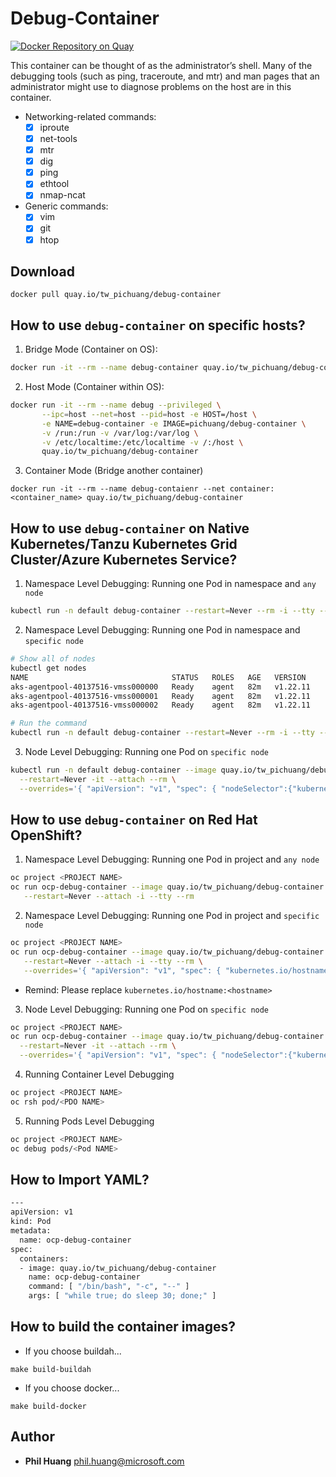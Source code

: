# Debug-Container

[![Docker Repository on Quay](https://quay.io/repository/tw_pichuang/debug-container/status "Docker Repository on Quay")](https://quay.io/repository/tw_pichuang/debug-container)

This container can be thought of as the administrator’s shell. Many of the debugging tools (such as ping, traceroute, and mtr) and man pages that an administrator might use to diagnose problems on the host are in this container.

- Networking-related commands:
  - [x] iproute
  - [x] net-tools
  - [x] mtr
  - [x] dig
  - [x] ping
  - [x] ethtool
  - [x] nmap-ncat
- Generic commands:
  - [x] vim
  - [x] git
  - [x] htop

## Download
```
docker pull quay.io/tw_pichuang/debug-container
```

## How to use `debug-container` on specific hosts?

1. Bridge Mode (Container on OS):
```bash
docker run -it --rm --name debug-container quay.io/tw_pichuang/debug-container
```

2. Host Mode (Container within OS):
```bash
docker run -it --rm --name debug --privileged \
       --ipc=host --net=host --pid=host -e HOST=/host \
       -e NAME=debug-container -e IMAGE=pichuang/debug-container \
       -v /run:/run -v /var/log:/var/log \
       -v /etc/localtime:/etc/localtime -v /:/host \
       quay.io/tw_pichuang/debug-container
```

3. Container Mode (Bridge another container)
```
docker run -it --rm --name debug-contaienr --net container:<container_name> quay.io/tw_pichuang/debug-container
```

## How to use `debug-container` on Native Kubernetes/Tanzu Kubernetes Grid Cluster/Azure Kubernetes Service?

1. Namespace Level Debugging: Running one Pod in namespace and `any node`
```bash
kubectl run -n default debug-container --restart=Never --rm -i --tty --image quay.io/tw_pichuang/debug-container -- /bin/bash
```

2. Namespace Level Debugging: Running one Pod in namespace and `specific node`
```bash
# Show all of nodes
kubectl get nodes
NAME                                STATUS   ROLES   AGE   VERSION
aks-agentpool-40137516-vmss000000   Ready    agent   82m   v1.22.11
aks-agentpool-40137516-vmss000001   Ready    agent   82m   v1.22.11
aks-agentpool-40137516-vmss000002   Ready    agent   82m   v1.22.11

# Run the command
kubectl run -n default debug-container --restart=Never --rm -i --tty --overrides='{ "apiVersion": "v1", "spec": {"kubernetes.io/hostname":"aks-agentpool-40137516-vmss000002"}}' --image quay.io/tw_pichuang/debug-container -- /bin/bash
```

3. Node Level Debugging: Running one Pod on `specific node`
```bash
kubectl run -n default debug-container --image quay.io/tw_pichuang/debug-container \
  --restart=Never -it --attach --rm \
  --overrides='{ "apiVersion": "v1", "spec": { "nodeSelector":{"kubernetes.io/hostname":"aks-agentpool-40137516-vmss000002"}, "hostNetwork": true}}' -- /bin/bash
```


## How to use `debug-container` on Red Hat OpenShift?

1. Namespace Level Debugging: Running one Pod in project and `any node`
```bash
oc project <PROJECT NAME>
oc run ocp-debug-container --image quay.io/tw_pichuang/debug-container \
   --restart=Never --attach -i --tty --rm
```

2. Namespace Level Debugging: Running one Pod in project and `specific node`
```bash
oc project <PROJECT NAME>
oc run ocp-debug-container --image quay.io/tw_pichuang/debug-container \
   --restart=Never --attach -i --tty --rm \
   --overrides='{ "apiVersion": "v1", "spec": { "kubernetes.io/hostname":"compute-1"}}}'
```
- Remind: Please replace `kubernetes.io/hostname:<hostname>`

3. Node Level Debugging: Running one Pod on `specific node`

```bash
oc project <PROJECT NAME>
oc run ocp-debug-container --image quay.io/tw_pichuang/debug-container \
  --restart=Never -it --attach --rm \
  --overrides='{ "apiVersion": "v1", "spec": { "nodeSelector":{"kubernetes.io/hostname":"compute-1"}, "hostNetwork": true}}'
```

4. Running Container Level Debugging
```bash
oc project <PROJECT NAME>
oc rsh pod/<PDO NAME>
```

5. Running Pods Level Debugging
```bash
oc project <PROJECT NAME>
oc debug pods/<Pod NAME>
```

## How to Import YAML?

```bash
---
apiVersion: v1
kind: Pod
metadata:
  name: ocp-debug-container
spec:
  containers:
  - image: quay.io/tw_pichuang/debug-container
    name: ocp-debug-container
    command: [ "/bin/bash", "-c", "--" ]
    args: [ "while true; do sleep 30; done;" ]
```


## How to build the container images?
- If you choose buildah...
```
make build-buildah
```

- If you choose docker...
```
make build-docker
```


## Author
* **Phil Huang** <phil.huang@microsoft.com>

